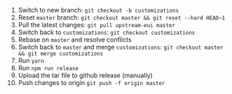 1. Switch to new branch: `git checkout -b customizations`
2. Reset `master` branch: `git checkout master && git reset --hard HEAD~1`
3. Pull the latest changes: `git pull upstream-eui master`
4. Switch back to `customizations`: `git checkout customizations`
5. Rebase on `master` and resolve conflicts
6. Switch back to `master` and merge `customizations`: `git checkout master && git merge customizations`
7. Run `yarn`
8. Run `npm run release`
9. Upload the tar file to github release (manually)
10. Push changes to origin `git push -f origin master`
